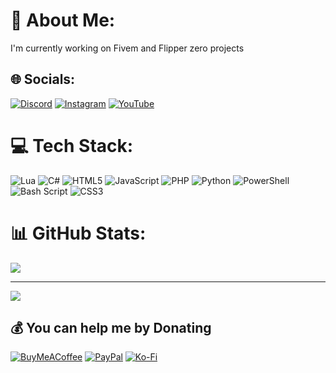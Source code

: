 # 💫 About Me:
I'm currently working on Fivem and Flipper zero projects


## 🌐 Socials:
[![Discord](https://img.shields.io/badge/Discord-%237289DA.svg?logo=discord&logoColor=white)](https://discord.gg/CxsperDev) [![Instagram](https://img.shields.io/badge/Instagram-%23E4405F.svg?logo=Instagram&logoColor=white)](https://instagram.com/CxsperDev) [![YouTube](https://img.shields.io/badge/YouTube-%23FF0000.svg?logo=YouTube&logoColor=white)](https://youtube.com/@CxsperDev) 

# 💻 Tech Stack:
![Lua](https://img.shields.io/badge/lua-%232C2D72.svg?style=for-the-badge&logo=lua&logoColor=white) ![C#](https://img.shields.io/badge/c%23-%23239120.svg?style=for-the-badge&logo=csharp&logoColor=white) ![HTML5](https://img.shields.io/badge/html5-%23E34F26.svg?style=for-the-badge&logo=html5&logoColor=white) ![JavaScript](https://img.shields.io/badge/javascript-%23323330.svg?style=for-the-badge&logo=javascript&logoColor=%23F7DF1E) ![PHP](https://img.shields.io/badge/php-%23777BB4.svg?style=for-the-badge&logo=php&logoColor=white) ![Python](https://img.shields.io/badge/python-3670A0?style=for-the-badge&logo=python&logoColor=ffdd54) ![PowerShell](https://img.shields.io/badge/PowerShell-%235391FE.svg?style=for-the-badge&logo=powershell&logoColor=white) ![Bash Script](https://img.shields.io/badge/bash_script-%23121011.svg?style=for-the-badge&logo=gnu-bash&logoColor=white) ![CSS3](https://img.shields.io/badge/css3-%231572B6.svg?style=for-the-badge&logo=css3&logoColor=white)
# 📊 GitHub Stats:
![](https://nirzak-streak-stats.vercel.app/?user=JustCxsper&theme=dark&hide_border=false)<br/>

---
[![](https://visitcount.itsvg.in/api?id=JustCxsper&icon=0&color=0)](https://visitcount.itsvg.in)

  ## 💰 You can help me by Donating
  [![BuyMeACoffee](https://img.shields.io/badge/Buy%20Me%20a%20Coffee-ffdd00?style=for-the-badge&logo=buy-me-a-coffee&logoColor=black)](https://buymeacoffee.com/CxsperDev) [![PayPal](https://img.shields.io/badge/PayPal-00457C?style=for-the-badge&logo=paypal&logoColor=white)](https://paypal.me/0xMichael) [![Ko-Fi](https://img.shields.io/badge/Ko--fi-F16061?style=for-the-badge&logo=ko-fi&logoColor=white)](https://ko-fi.com/CxsperDev) 

  
<!-- Proudly created with GPRM ( https://gprm.itsvg.in ) -->